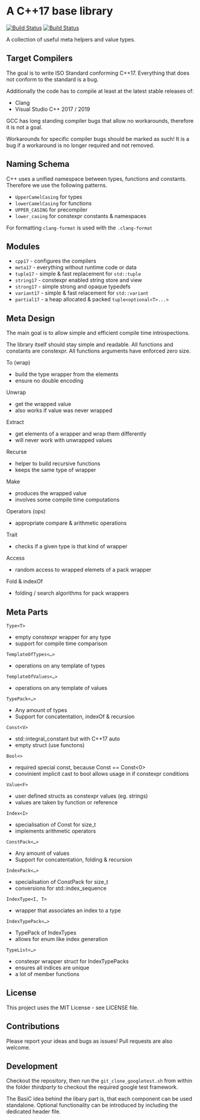 # A C++17 base library

[![Build Status](https://travis-ci.org/basicpp17/basicpp17.svg?branch=develop)](https://travis-ci.org/basicpp17/basicpp17)
[![Build Status](https://dev.azure.com/BasiCpp17/BasiCpp17/_apis/build/status/basicpp17.basicpp17?branchName=develop)](https://dev.azure.com/BasiCpp17/BasiCpp17/_build/latest?definitionId=1&branchName=develop)

A collection of useful meta helpers and value types.

## Target Compilers

The goal is to write ISO Standard conforming C++17.
Everything that does not conform to the standard is a bug.

Additionally the code has to compile at least at the latest stable releases of:
* Clang
* Visual Studio C++ 2017 / 2019

GCC has long standing compiler bugs that allow no workarounds,
therefore it is not a goal.

Workarounds for specific compiler bugs should be marked as such!
It is a bug if a workaround is no longer required and not removed.

## Naming Schema

C++ uses a unified namespace between types, functions and constants.
Therefore we use the following patterns.

* `UpperCamelCasing` for types
* `lowerCamelCasing` for functions
* `UPPER_CASING` for precompiler
* `lower_casing` for constexpr constants & namespaces

For formatting `clang-format` is used with the `.clang-format`

## Modules

* `cpp17` - configures the compilers
* `meta17` - everything without runtime code or data
* `tuple17` - simple & fast replacement for `std::tuple`
* `string17` - constexpr enabled string store and view
* `strong17` - simple strong and opaque typedefs
* `variant17` - simple & fast relacement for `std::variant`
* `partial17` - a heap allocated & packed `tuple<optional<T>...>`

## Meta Design

The main goal is to allow simple and efficient compile time introspections.

The library itself should stay simple and readable.
All functions and constants are constexpr.
All functions arguments have enforced zero size.

To (wrap)
- build the type wrapper from the elements
- ensure no double encoding

Unwrap
- get the wrapped value
- also works if value was never wrapped

Extract
- get elements of a wrapper and wrap them differently
- will never work with unwrapped values

Recurse
- helper to build recursive functions
- keeps the same type of wrapper

Make
- produces the wrapped value
- involves some compile time computations

Operators (ops)
- appropriate compare & arithmetic operations

Trait
- checks if a given type is that kind of wrapper

Access
- random access to wrapped elemets of a pack wrapper

Fold & indexOf
- folding / search algorithms for pack wrappers

## Meta Parts

`Type<T>`
- empty constexpr wrapper for any type
- support for compile time comparison

`TemplateOfTypes<…>`
- operations on any template of types

`TemplateOfValues<…>`
- operations on any template of values

`TypePack<…>`
- Any amount of types
- Support for concatentation, indexOf & recursion

`Const<V>`
- std::integral_constant but with C++17 auto
- empty struct (use functons)

`Bool<>`
- required special const, because Const<false> == Const<0>
- convinient implicit cast to bool allows usage in if constexpr conditions

`Value<F>`
- user defined structs as constexpr values (eg. strings)
- values are taken by function or reference

`Index<I>`
- specialisation of Const for size_t
- implements arithmetic operators

`ConstPack<…>`
- Any amount of values
- Support for concatentation, folding & recursion

`IndexPack<…>`
- specialisation of ConstPack for size_t
- conversions for std::index_sequence

`IndexType<I, T>`
- wrapper that associates an index to a type

`IndexTypePack<…>`
- TypePack of IndexTypes
- allows for enum like index generation

`TypeList<…>`
- constexpr wrapper struct for IndexTypePacks
- ensures all indices are unique
- a lot of member functions

## License

This project uses the MIT License - see LICENSE file.

## Contributions

Please report your ideas and bugs as issues!
Pull requests are also welcome.

## Development

Checkout the repository, then run the `git_clone_googletest.sh` from within the folder *thirdparty* to checkout the required google test framework.

The BasiC idea behind the libary part is, that each component can be used standalone. Optional functionality can be introduced by including the dedicated header file.
